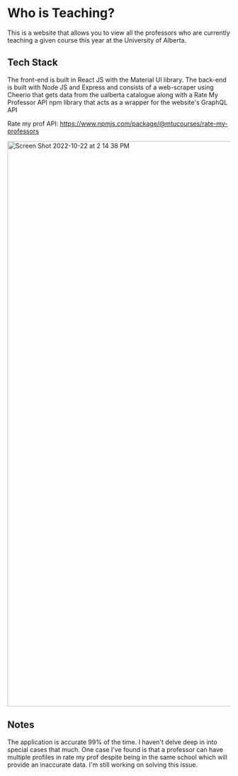 # Who is Teaching?

This is a website that allows you to view all the professors who are currently teaching a given course this year at the University of Alberta.

## Tech Stack

The front-end is built in React JS with the Material UI library. The back-end is built with Node JS and Express and consists of a web-scraper using Cheerio that gets data from the ualberta catalogue
along with a Rate My Professor API npm library that acts as a wrapper for the website's GraphQL API

Rate my prof API: https://www.npmjs.com/package/@mtucourses/rate-my-professors

<img width="1275" alt="Screen Shot 2022-10-22 at 2 14 38 PM" src="https://user-images.githubusercontent.com/78581216/197360724-f7391845-a5c9-4fc1-908f-7b9ab2d66465.png">


## Notes
The application is accurate 99% of the time. I haven't delve deep in into special cases that much. One case I've found is that a professor can have multiple profiles in rate my prof despite being in the same school which will provide an inaccurate data. I'm still working on solving this issue.
